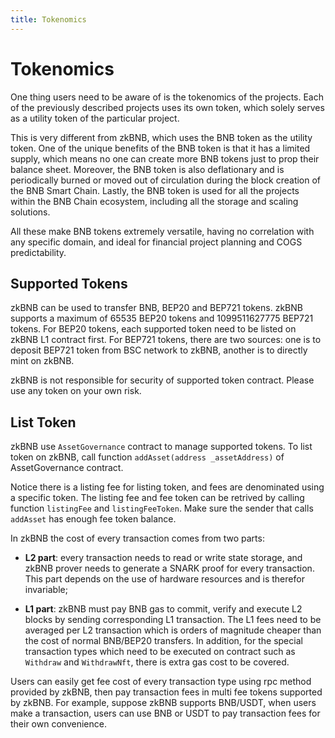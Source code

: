 ```yaml
---
title: Tokenomics
---
```


# Tokenomics

One thing users need to be aware of is the tokenomics of the projects. Each of the previously described projects uses its own token, which solely serves as a utility token of the particular project. 

This is very different from zkBNB, which uses the BNB token as the utility token. One of the unique benefits of the BNB token is that it has a limited supply, which means no one can create more BNB tokens just to prop their balance sheet. Moreover, the BNB token is also deflationary and is periodically burned or moved out of circulation during the block creation of the BNB Smart Chain. Lastly, the BNB token is used for all the projects within the BNB Chain ecosystem, including all the storage and scaling solutions.

All these make BNB tokens extremely versatile, having no correlation with any specific domain, and ideal for financial project planning and COGS predictability.

## Supported Tokens
zkBNB can be used to transfer BNB, BEP20 and BEP721 tokens. zkBNB supports a maximum of 65535 BEP20 tokens and 1099511627775 BEP721 tokens. For BEP20 tokens, each supported token need to be listed on zkBNB L1 contract first. For BEP721 tokens, there are two sources: one is to deposit BEP721 token from BSC network to zkBNB, another is to directly mint on zkBNB.

zkBNB is not responsible for security of supported token contract. Please use any token on your own risk.

## List Token
zkBNB use `AssetGovernance` contract to manage supported tokens. To list token on zkBNB, call function `addAsset(address _assetAddress)` of AssetGovernance contract.

Notice there is a listing fee for listing token, and fees are denominated using a specific token. The listing fee and fee token can be retrived by calling function `listingFee` and `listingFeeToken`. Make sure the sender that calls `addAsset` has enough fee token balance.

In zkBNB the cost of every transaction comes from two parts:

- **L2 part**: every transaction needs to read or write state storage, and zkBNB prover needs to generate a SNARK proof for every transaction. This part depends on the use of hardware resources and is therefor invariable;

- **L1 part**: zkBNB must pay BNB gas to commit, verify and execute L2 blocks by sending corresponding L1 transaction. The L1 fees need to be averaged per L2 transaction which is orders of magnitude cheaper than the cost of normal BNB/BEP20 transfers. In addition, for the special transaction types which need to be executed on contract such as `Withdraw` and `WithdrawNft`, there is extra gas cost to be covered.

Users can easily get fee cost of every transaction type using rpc method provided by zkBNB, then pay transaction fees in multi fee tokens supported by zkBNB. For example, suppose zkBNB supports BNB/USDT, when users make a transaction, users can use BNB or USDT to pay transaction fees for their own convenience.